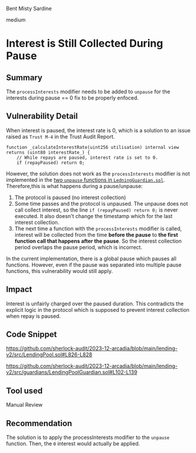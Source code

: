Bent Misty Sardine

medium

# Interest is Still Collected During Pause

## Summary

The `processInterests` modifier needs to be added to `unpause` for the interests during pause == 0 fix to be properly enfoced.

## Vulnerability Detail

When interest is paused, the interest rate is 0, which is a solution to an issue raised as `Trust M-4` in the Trust Audit Report.

```solidity
function _calculateInterestRate(uint256 utilisation) internal view returns (uint80 interestRate_) {
    // While repays are paused, interest rate is set to 0.
    if (repayPaused) return 0;
```

However, the solution does not work as the `processInterests` modifier is not implemented in the [two `unpause` functions in `LedningGuardian.sol`](https://github.com/sherlock-audit/2023-12-arcadia/blob/main/lending-v2/src/guardians/LendingPoolGuardian.sol#L102-L139). Therefore,this is what happens during a pause/unpause:

1. The protocol is paused (no interest collection)
2. Some time passes and the protocol is unpaused. The unpause does not call collect interest, so the line `if (repayPaused) return 0;` is never executed. It also doesn't change the timestamp which for the last interest collection.
3. The next time a function with the `processInterests` modifier is called, interest will be collected from the time **before the pause** to **the first function call that happens after the pause**. So the interest collection period overlaps the pause period, which is incorrect.

In the current implementation, there is a global pause which pauses all functions. However, even if the pause was separated into multiple pause functions, this vulnerability would still apply.

## Impact

Interest is unfairly charged over the paused duration. This contradicts the explicit logic in the protocol which is supposed to prevent interest collection when repay is paused.  

## Code Snippet

https://github.com/sherlock-audit/2023-12-arcadia/blob/main/lending-v2/src/LendingPool.sol#L826-L828

https://github.com/sherlock-audit/2023-12-arcadia/blob/main/lending-v2/src/guardians/LendingPoolGuardian.sol#L102-L139

## Tool used

Manual Review

## Recommendation

The solution is to apply the processInterests modifier to the `unpause` function. Then, the `0` interest would actually be applied.